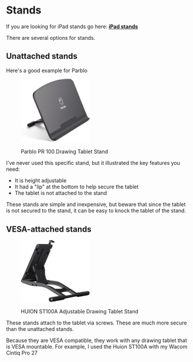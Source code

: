 # Stands

If you are looking for iPad stands go here: [**iPad stands**](https://www.amazon.com/HUION-Adjustable-Drawing-Displays-Suitable/dp/B09C5YJFGS)

There are several options for stands.

## Unattached stands

Here's a good example for Parblo

<div align="left">

<figure><img src="../../.gitbook/assets/image (1) (1) (1).png" alt="" width="188"><figcaption><p>Parblo PR 100 Drawing Tablet Stand</p></figcaption></figure>

</div>

I've never used this specific stand, but it illustrated the key features you need:

* It is height adjustable
* It had a "lip" at the bottom to help secure the tablet
* The tablet is not attached to the stand

These stands are simple and inexpensive, but beware that since the tablet is not secured to the stand, it can be easy to knock the tablet of the stand.

## VESA-attached stands&#x20;

<div align="left">

<figure><img src="../../.gitbook/assets/image (1) (1) (1) (1).png" alt="" width="188"><figcaption><p>HUION ST100A Adjustable Drawing Tablet Stand</p></figcaption></figure>

</div>

These stands attach to the tablet via screws. These are much more secure than the unattached stands.

Because they are VESA compatible, they work with any drawing tablet that is VESA mountable. For example, I used the Huion ST100A with my Wacom Cintiq Pro 27


